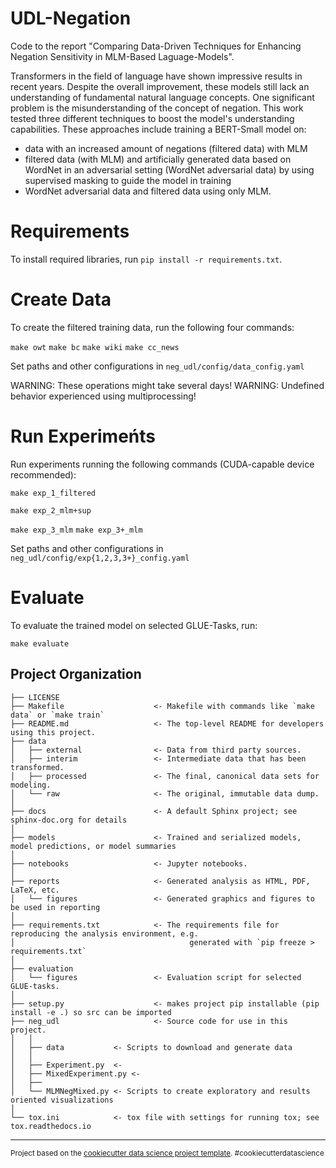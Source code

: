 UDL-Negation
==============================

Code to the report "Comparing Data-Driven Techniques for Enhancing Negation Sensitivity in MLM-Based Laguage-Models".

Transformers in the field of language have shown impressive results in recent years. Despite the overall improvement, these models still lack an understanding of fundamental natural language concepts. One significant problem is the misunderstanding of the concept of negation. This work tested three different techniques to boost the model's understanding capabilities. These approaches include training a BERT-Small model on:
 - data with an increased amount of negations (filtered data) with MLM
 - filtered data (with MLM) and artificially generated data based on WordNet in an adversarial setting (WordNet adversarial data) by using supervised masking to guide the model in training
 - WordNet adversarial data and filtered data using only MLM.

# Requirements

To install required libraries, run `pip install -r requirements.txt`.

# Create Data

To create the filtered training data, run the following four commands:

`make owt`
`make bc`
`make wiki`
`make cc_news`

Set paths and other configurations in `neg_udl/config/data_config.yaml`

WARNING: These operations might take several days!
WARNING: Undefined behavior experienced using multiprocessing!

# Run Experimeńts

Run experiments running the following commands (CUDA-capable device recommended):

```make exp_1_filtered```

```make exp_2_mlm+sup```

```make exp_3_mlm```
```make exp_3+_mlm```

Set paths and other configurations in `neg_udl/config/exp{1,2,3,3+}_config.yaml`

# Evaluate

To evaluate the trained model on selected GLUE-Tasks, run:

`make evaluate`

Project Organization
------------

    ├── LICENSE
    ├── Makefile                    <- Makefile with commands like `make data` or `make train`
    ├── README.md                   <- The top-level README for developers using this project.
    ├── data
    │   ├── external                <- Data from third party sources.
    │   ├── interim                 <- Intermediate data that has been transformed.
    │   ├── processed               <- The final, canonical data sets for modeling.
    │   └── raw                     <- The original, immutable data dump.
    │
    ├── docs                        <- A default Sphinx project; see sphinx-doc.org for details
    │
    ├── models                      <- Trained and serialized models, model predictions, or model summaries
    │
    ├── notebooks                   <- Jupyter notebooks.
    │
    ├── reports                     <- Generated analysis as HTML, PDF, LaTeX, etc.
    │   └── figures                 <- Generated graphics and figures to be used in reporting
    │
    ├── requirements.txt            <- The requirements file for reproducing the analysis environment, e.g.
    │                                       generated with `pip freeze > requirements.txt`
    │
    ├── evaluation
    │   └── figures                 <- Evaluation script for selected GLUE-tasks.
    │
    ├── setup.py                    <- makes project pip installable (pip install -e .) so src can be imported
    ├── neg_udl                     <- Source code for use in this project.
    │   │
    │   ├── data           <- Scripts to download and generate data
    │   │
    │   ├── Experiment.py  <-
    │   ├── MixedExperiment.py <-
    │   ├── 
    │   └── MLMNegMixed.py <- Scripts to create exploratory and results oriented visualizations
    │
    └── tox.ini            <- tox file with settings for running tox; see tox.readthedocs.io


--------

<p><small>Project based on the <a target="_blank" href="https://drivendata.github.io/cookiecutter-data-science/">cookiecutter data science project template</a>. #cookiecutterdatascience</small></p>
